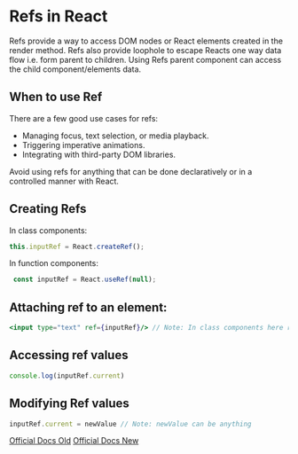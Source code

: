 # Refs in React

Refs provide a way to access DOM nodes or React elements created in the render method. Refs also provide loophole to escape Reacts one way data flow i.e. form parent to children. Using Refs parent component can access the child component/elements data.

## When to use Ref
There are a few good use cases for refs:
   -  Managing focus, text selection, or media playback.
   -  Triggering imperative animations.
   -  Integrating with third-party DOM libraries.

Avoid using refs for anything that can be done declaratively or in a controlled manner with React.

## Creating Refs

In class components:

```javascript
this.inputRef = React.createRef();
```
In function components:

```javascript
 const inputRef = React.useRef(null); 
```

## Attaching ref to an element:

```jsx
<input type="text" ref={inputRef}/> // Note: In class components here ref={this.inputRef}
```
 
## Accessing ref values

```javascript
console.log(inputRef.current)
```

## Modifying Ref values

```javascript
inputRef.current = newValue // Note: newValue can be anything
```

[Official Docs Old](https://legacy.reactjs.org/docs/refs-and-the-dom.html)
[Official Docs New](https://react.dev/learn/referencing-values-with-refs)